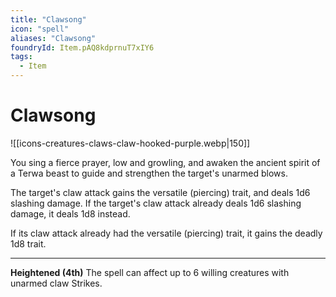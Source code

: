 ```yaml
---
title: "Clawsong"
icon: "spell"
aliases: "Clawsong"
foundryId: Item.pAQ8kdprnuT7xIY6
tags:
  - Item
---
```


# Clawsong
![[icons-creatures-claws-claw-hooked-purple.webp|150]]

You sing a fierce prayer, low and growling, and awaken the ancient spirit of a Terwa beast to guide and strengthen the target's unarmed blows.

The target's claw attack gains the versatile (piercing) trait, and deals 1d6 slashing damage. If the target's claw attack already deals 1d6 slashing damage, it deals 1d8 instead.

If its claw attack already had the versatile (piercing) trait, it gains the deadly 1d8 trait.

* * *

**Heightened (4th)** The spell can affect up to 6 willing creatures with unarmed claw Strikes.




